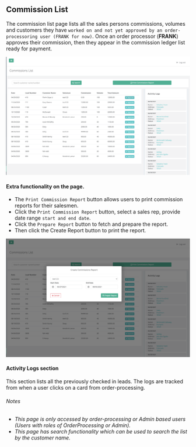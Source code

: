## Commission List

The commission list page lists all the sales persons commissions, volumes and customers they have `worked on and not
yet approved by an order-processoring user (FRANK for now)`.
Once an order processor (**FRANK**) approves their commission, then they appear in the commission ledger list ready for 
payment.

![Commission list screenshot](/orderprocessing/images/commission-list-op.png?raw=true "Commission List")

#### Extra functionality on the page.

- The `Print Commission Report` button allows users to print commission reports for their salesmen.
- Click the `Print Commission Report` button, select a sales rep, provide date range `start and end date`.
- Click the `Prepare Report` button to fetch and prepare the report.
- Then click the Create Report button to print the report.

![Prepare Report Form screenshot](/orderprocessing/images/prepair-commission-report-op.png?raw=true "Prepare Report Form")

#### Activity Logs section
This section lists all the previously checked in leads.
The logs are tracked from when a user clicks on a card from order-processing.

###### Notes
* _This page is only accessed by order-processing or Admin based users (Users with roles of OrderProcessing or Admin)._
* _This page has search functionality which can be used to search the list by the customer name._
